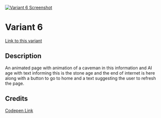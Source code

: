 [![Variant 6 Screenshot](https://last.yush.dev/variant6/assets/og.png)](https://last.yush.dev/variant6)

# Variant 6

[Link to this variant](https://last.yush.dev/variant6)

## Description

An animated page with animation of a caveman in this information and AI age with text informing this is the stone age and the end of internet is here along with a button to go to home and a text suggesting the user to refresh the page.

## Credits

[Codepen Link](https://codepen.io/Navedkhan012/pen/vrWQMY)
